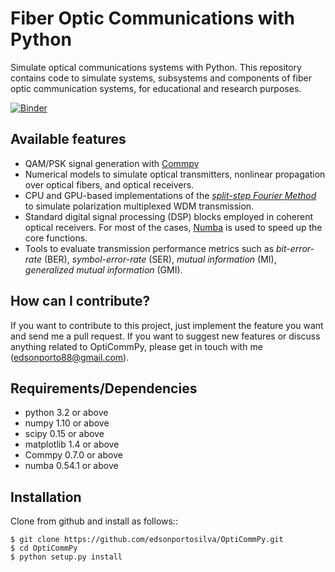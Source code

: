 # Fiber Optic Communications with Python

Simulate optical communications systems with Python. This repository contains code to simulate systems, subsystems and components of fiber optic communication systems, for educational and research purposes.

[![Binder](https://mybinder.org/badge_logo.svg)](https://mybinder.org/v2/gh/edsonportosilva/OptiCommpy-public/HEAD?urlpath=lab)

## Available features

* QAM/PSK signal generation with [Commpy](https://github.com/veeresht/CommPy)
* Numerical models to simulate optical transmitters, nonlinear propagation over optical fibers, and optical receivers.
* CPU and GPU-based implementations of the [*split-step Fourier Method*](https://en.wikipedia.org/wiki/Split-step_method) to simulate polarization multiplexed WDM transmission.
* Standard digital signal processing (DSP) blocks employed in coherent optical receivers. For most of the cases, [Numba](https://numba.pydata.org/) is used to speed up the core functions.
* Tools to evaluate transmission performance metrics such as *bit-error-rate* (BER), *symbol-error-rate* (SER), *mutual information* (MI), *generalized mutual information* (GMI).


## How can I contribute?

If you want to contribute to this project, just implement the feature you want and send me a pull request. If you want to suggest new features or discuss anything related to OptiCommPy, please get in touch with me (edsonporto88@gmail.com).

## Requirements/Dependencies

- python 3.2 or above
- numpy 1.10 or above
- scipy 0.15 or above
- matplotlib 1.4 or above
- Commpy 0.7.0 or above
- numba 0.54.1 or above

## Installation

Clone from github and install as follows::

```
$ git clone https://github.com/edsonportosilva/OptiCommPy.git
$ cd OptiCommPy
$ python setup.py install
